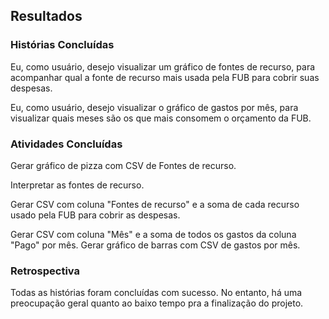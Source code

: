 ## Resultados

### Histórias Concluídas

Eu, como usuário, desejo visualizar um gráfico de fontes de recurso, para acompanhar qual a fonte de recurso mais usada pela FUB para cobrir suas despesas.

Eu, como usuário, desejo visualizar o gráfico de gastos por mês, para visualizar quais meses são os que mais consomem o orçamento da FUB.

### Atividades Concluídas

Gerar gráfico de pizza com CSV de Fontes de recurso.

Interpretar as fontes de recurso.

Gerar CSV com coluna "Fontes de recurso" e a soma de cada recurso usado pela FUB para cobrir as despesas.

Gerar CSV com coluna "Mês" e a soma de todos os gastos da coluna "Pago" por mês.
Gerar gráfico de barras com CSV de gastos por mês.

### Retrospectiva

Todas as histórias foram concluídas com sucesso. No entanto, há uma preocupação geral quanto ao baixo tempo pra a finalização do projeto.
